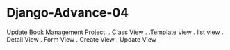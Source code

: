 # Django-Advance-04

Update Book Management Project.
.                  Class View
.                          .Template view .  list view .   Detail View . Form View . Create View . Update View
